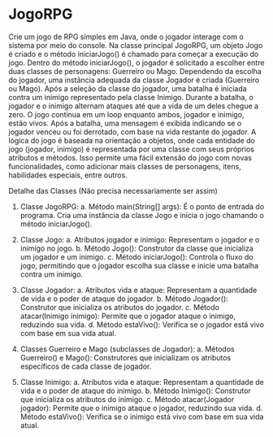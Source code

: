 # JogoRPG


Crie um jogo de RPG simples em Java, onde o jogador interage com o sistema por
meio do console. Na classe principal JogoRPG, um objeto Jogo é criado e o método
iniciarJogo() é chamado para começar a execução do jogo. Dentro do método
iniciarJogo(), o jogador é solicitado a escolher entre duas classes de personagens:
Guerreiro ou Mago. Dependendo da escolha do jogador, uma instância adequada da
classe Jogador é criada (Guerreiro ou Mago).
Após a seleção da classe do jogador, uma batalha é iniciada contra um inimigo
representado pela classe Inimigo. Durante a batalha, o jogador e o inimigo alternam
ataques até que a vida de um deles chegue a zero. O jogo continua em um loop
enquanto ambos, jogador e inimigo, estão vivos. Após a batalha, uma mensagem é
exibida indicando se o jogador venceu ou foi derrotado, com base na vida restante
do jogador.
A lógica do jogo é baseada na orientação a objetos, onde cada entidade do jogo
(jogador, inimigo) é representada por uma classe com seus próprios atributos e
métodos. Isso permite uma fácil extensão do jogo com novas funcionalidades,
como adicionar mais classes de personagens, itens, habilidades especiais, entre
outros.

Detalhe das Classes (Não precisa necessariamente ser assim)
1. Classe JogoRPG:
a. Método main(String[] args): É o ponto de entrada do programa. Cria uma
instância da classe Jogo e inicia o jogo chamando o método
iniciarJogo().
2. Classe Jogo:
a. Atributos jogador e inimigo: Representam o jogador e o inimigo no jogo.
b. Método Jogo(): Construtor da classe que inicializa um jogador e um
inimigo.
c. Método iniciarJogo(): Controla o fluxo do jogo, permitindo que o jogador
escolha sua classe e inicie uma batalha contra um inimigo.

3. Classe Jogador:
a. Atributos vida e ataque: Representam a quantidade de vida e o poder
de ataque do jogador.
b. Método Jogador(): Construtor que inicializa os atributos do jogador.
c. Método atacar(Inimigo inimigo): Permite que o jogador ataque o inimigo,
reduzindo sua vida.
d. Método estaVivo(): Verifica se o jogador está vivo com base em sua
vida atual.

4. Classes Guerreiro e Mago (subclasses de Jogador):
a. Métodos Guerreiro() e Mago(): Construtores que inicializam os atributos
específicos de cada classe de jogador.

5. Classe Inimigo:
a. Atributos vida e ataque: Representam a quantidade de vida e o poder
de ataque do inimigo.
b. Método Inimigo(): Construtor que inicializa os atributos do inimigo.
c. Método atacar(Jogador jogador): Permite que o inimigo ataque o jogador,
reduzindo sua vida.
d. Método estaVivo(): Verifica se o inimigo está vivo com base em sua vida
atual.
